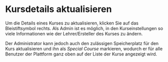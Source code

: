 # Kursdetails aktualisieren

Um die Details eines Kurses zu aktualisieren, klicken Sie auf das Bleistiftsymbol rechts. Als Admin ist es möglich, in den Kurseinstellungen so viele Informationen wie der Lehrer/Ersteller des Kurses zu ändern.

Der Administrator kann jedoch auch den zulässigen Speicherplatz für den Kurs aktualisieren und ihn als _Special Course_ markieren, wodurch er für alle Benutzer der Plattform ganz oben auf der Liste der Kurse angezeigt wird.